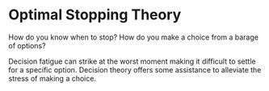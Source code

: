 # Optimal Stopping Theory

How do you know when to stop? How do you make a choice from a barage of options?

Decision fatigue can strike at the worst moment making it difficult to settle for a specific option. Decision theory offers some assistance to alleviate the stress of making a choice.
